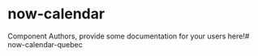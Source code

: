 now-calendar
===============================================


Component Authors, provide some documentation for your users here!# now-calendar-quebec

